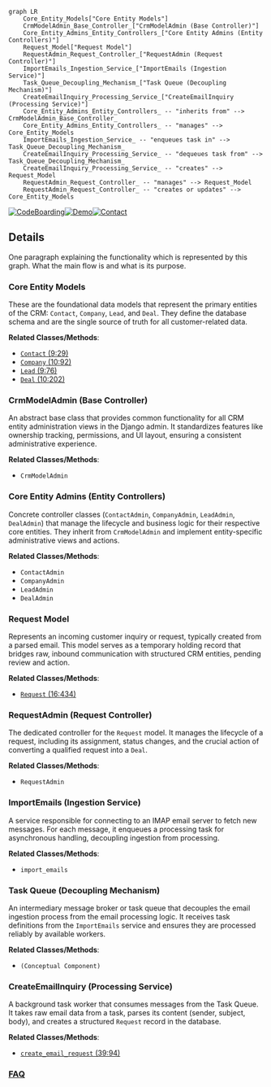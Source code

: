 ```mermaid
graph LR
    Core_Entity_Models["Core Entity Models"]
    CrmModelAdmin_Base_Controller_["CrmModelAdmin (Base Controller)"]
    Core_Entity_Admins_Entity_Controllers_["Core Entity Admins (Entity Controllers)"]
    Request_Model["Request Model"]
    RequestAdmin_Request_Controller_["RequestAdmin (Request Controller)"]
    ImportEmails_Ingestion_Service_["ImportEmails (Ingestion Service)"]
    Task_Queue_Decoupling_Mechanism_["Task Queue (Decoupling Mechanism)"]
    CreateEmailInquiry_Processing_Service_["CreateEmailInquiry (Processing Service)"]
    Core_Entity_Admins_Entity_Controllers_ -- "inherits from" --> CrmModelAdmin_Base_Controller_
    Core_Entity_Admins_Entity_Controllers_ -- "manages" --> Core_Entity_Models
    ImportEmails_Ingestion_Service_ -- "enqueues task in" --> Task_Queue_Decoupling_Mechanism_
    CreateEmailInquiry_Processing_Service_ -- "dequeues task from" --> Task_Queue_Decoupling_Mechanism_
    CreateEmailInquiry_Processing_Service_ -- "creates" --> Request_Model
    RequestAdmin_Request_Controller_ -- "manages" --> Request_Model
    RequestAdmin_Request_Controller_ -- "creates or updates" --> Core_Entity_Models
```

[![CodeBoarding](https://img.shields.io/badge/Generated%20by-CodeBoarding-9cf?style=flat-square)](https://github.com/CodeBoarding/GeneratedOnBoardings)[![Demo](https://img.shields.io/badge/Try%20our-Demo-blue?style=flat-square)](https://www.codeboarding.org/demo)[![Contact](https://img.shields.io/badge/Contact%20us%20-%20contact@codeboarding.org-lightgrey?style=flat-square)](mailto:contact@codeboarding.org)

## Details

One paragraph explaining the functionality which is represented by this graph. What the main flow is and what is its purpose.

### Core Entity Models
These are the foundational data models that represent the primary entities of the CRM: `Contact`, `Company`, `Lead`, and `Deal`. They define the database schema and are the single source of truth for all customer-related data.


**Related Classes/Methods**:

- <a href="https://github.com/DjangoCRM/django-crm/blob/main/crm/models/contact.py#L9-L29" target="_blank" rel="noopener noreferrer">`Contact` (9:29)</a>
- <a href="https://github.com/DjangoCRM/django-crm/blob/main/crm/models/company.py#L10-L92" target="_blank" rel="noopener noreferrer">`Company` (10:92)</a>
- <a href="https://github.com/DjangoCRM/django-crm/blob/main/crm/models/lead.py#L9-L76" target="_blank" rel="noopener noreferrer">`Lead` (9:76)</a>
- <a href="https://github.com/DjangoCRM/django-crm/blob/main/crm/models/deal.py#L10-L202" target="_blank" rel="noopener noreferrer">`Deal` (10:202)</a>


### CrmModelAdmin (Base Controller)
An abstract base class that provides common functionality for all CRM entity administration views in the Django admin. It standardizes features like ownership tracking, permissions, and UI layout, ensuring a consistent administrative experience.


**Related Classes/Methods**:

- `CrmModelAdmin`


### Core Entity Admins (Entity Controllers)
Concrete controller classes (`ContactAdmin`, `CompanyAdmin`, `LeadAdmin`, `DealAdmin`) that manage the lifecycle and business logic for their respective core entities. They inherit from `CrmModelAdmin` and implement entity-specific administrative views and actions.


**Related Classes/Methods**:

- `ContactAdmin`
- `CompanyAdmin`
- `LeadAdmin`
- `DealAdmin`


### Request Model
Represents an incoming customer inquiry or request, typically created from a parsed email. This model serves as a temporary holding record that bridges raw, inbound communication with structured CRM entities, pending review and action.


**Related Classes/Methods**:

- <a href="https://github.com/DjangoCRM/django-crm/blob/main/crm/models/request.py#L16-L434" target="_blank" rel="noopener noreferrer">`Request` (16:434)</a>


### RequestAdmin (Request Controller)
The dedicated controller for the `Request` model. It manages the lifecycle of a request, including its assignment, status changes, and the crucial action of converting a qualified request into a `Deal`.


**Related Classes/Methods**:

- `RequestAdmin`


### ImportEmails (Ingestion Service)
A service responsible for connecting to an IMAP email server to fetch new messages. For each message, it enqueues a processing task for asynchronous handling, decoupling ingestion from processing.


**Related Classes/Methods**:

- `import_emails`


### Task Queue (Decoupling Mechanism)
An intermediary message broker or task queue that decouples the email ingestion process from the email processing logic. It receives task definitions from the `ImportEmails` service and ensures they are processed reliably by available workers.


**Related Classes/Methods**:

- `(Conceptual Component)`


### CreateEmailInquiry (Processing Service)
A background task worker that consumes messages from the Task Queue. It takes raw email data from a task, parses its content (sender, subject, body), and creates a structured `Request` record in the database.


**Related Classes/Methods**:

- <a href="https://github.com/DjangoCRM/django-crm/blob/main/crm/utils/create_email_request.py#L39-L94" target="_blank" rel="noopener noreferrer">`create_email_request` (39:94)</a>




### [FAQ](https://github.com/CodeBoarding/GeneratedOnBoardings/tree/main?tab=readme-ov-file#faq)